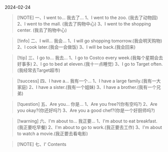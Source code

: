 2024-02-24

> [!NOTE] 一、I went to...
> 我去了...
> 1、I went  to the zoo. (我去了动物园)
> 2、I went  to the mall. (我去了购物中心)
> 3、I went  to  the shopping center. (我去了购物中心)


> [!info] 二、I will...
> 我会...
>1、I will go shopping tomorrow.(我会明天购物)
>2、I cook later.(我会一会做饭)
>3、I will be back.(我会回来)


> [!tip] 三、I go to...
> 我去...
> 1、I go to Costco  every week.(我每个星期会去好事多)
> 2、I go to bed at eleven.(我十一点睡觉)
> 3、I go to Target often.(我经常去Target超市)


> [!success] 四、I have a...
> 我有一个...
>1、I have a large family.(我有一大家庭)
>2、I have a sister.(我有一个姐妹)
>3、I have a brother.(我有一个兄弟)


> [!question] 五、Are you...
> 你是...
> 1、Are you free?(你有空吗?)
> 2、Are you okay?(你还好吗?)
> 3、Are you a good chef?(你是一个好厨师吗?)


> [!warning] 六、I'm about to...
> 我正要...
>1、I'm about to eat breakfast.(我正要吃早餐)
>2、I'm about to go to work.(我正要去工作)
>3、I'm about to watch a movie.(我正要去看电影)


> [!NOTE] 七、I'
> Contents

